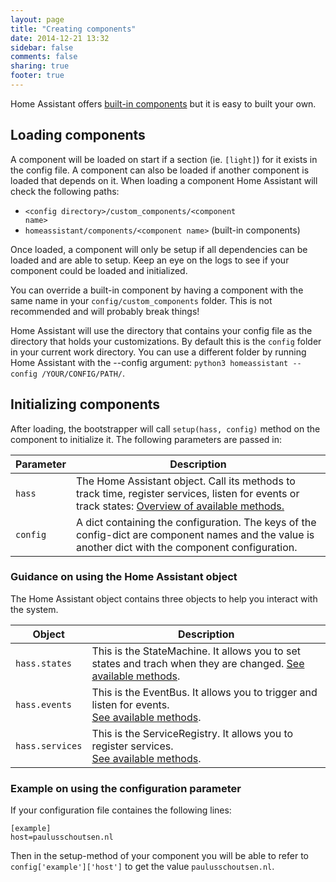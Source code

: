 ```yaml
---
layout: page
title: "Creating components"
date: 2014-12-21 13:32
sidebar: false
comments: false
sharing: true
footer: true
---
```


Home Assistant offers [built-in components]({{site_root}}/components/) but it
is easy to built your own.

## Loading components

A component will be loaded on start if a section (ie. `[light]`) for it exists in the config file. A component can also be loaded if another component is loaded that depends on it. When loading a component Home Assistant will check the following paths:

 * <code>&lt;config directory>/custom_components/&lt;component name></code>
 * <code>homeassistant/components/&lt;component name></code> (built-in components)

Once loaded, a component will only be setup if all dependencies can be loaded and are able to setup. Keep an eye on the logs to see if your component could be loaded and initialized.

<p class='note warning'>
You can override a built-in component by having a component with the same name in your <code>config/custom_components</code> folder. This is not recommended and will probably break things!
</p>

<p class='note'>
Home Assistant will use the directory that contains your config file as the directory that holds your customizations. By default this is the <code>config</code> folder in your current work directory. You can use a different folder by running Home Assistant with the --config argument: <code>python3 homeassistant --config /YOUR/CONFIG/PATH/</code>.
</p>

## Initializing components

After loading, the bootstrapper will call `setup(hass, config)` method on the component to initialize it. The following parameters are passed in:

| Parameter | Description |
| --------- | ----------- |
| <code>hass</code> | The Home Assistant object. Call its methods to track time, register services, listen for events or track states: [Overview of available methods.](https://github.com/balloob/home-assistant/blob/master/homeassistant/__init__.py#L38) |
| <code>config</code> | A dict containing the configuration. The keys of the config-dict are component names and the value is another dict with the component configuration. |

### Guidance on using the Home Assistant object
The Home Assistant object contains three objects to help you interact with the system.

| Object | Description |
| ------ | ----------- |
| <code>hass.states</code> | This is the StateMachine. It allows you to set states and trach when they are changed. [See available methods](https://github.com/balloob/home-assistant/blob/master/homeassistant/__init__.py#L473). |
| <code>hass.events</code> | This is the EventBus. It allows you to trigger and listen for events.<br>[See available methods](https://github.com/balloob/home-assistant/blob/master/homeassistant/__init__.py#L308). |
| <code>hass.services</code> | This is the ServiceRegistry. It allows you to register services.<br>[See available methods](https://github.com/balloob/home-assistant/blob/master/homeassistant/__init__.py#L589). |

### Example on using the configuration parameter
If your configuration file containes the following lines:

```
[example]
host=paulusschoutsen.nl
```

Then in the setup-method of your component you will be able to refer to `config['example']['host']` to get the value `paulusschoutsen.nl`.
